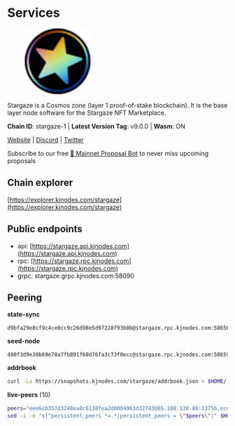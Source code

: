 # Services

<figure><img src="https://raw.githubusercontent.com/kj89/cosmos-images/main/logos/stargaze.png" width="150" alt=""><figcaption></figcaption></figure>

Stargaze is a Cosmos zone (layer 1 proof-of-stake blockchain).  It is the base layer node software for the Stargaze NFT Marketplace.

**Chain ID**: stargaze-1 | **Latest Version Tag**: v9.0.0 | **Wasm**: ON

[Website](https://www.stargaze.zone) | [Discord](https://discord.gg/stargaze) | [Twitter](https://twitter.com/stargazezone)



Subscribe to our free [🤖 Mainnet Proposal Bot](https://t.me/kjnodes_proposal_bot) to never miss upcoming proposals


## Chain explorer
[https://explorer.kjnodes.com/stargaze](https://explorer.kjnodes.com/stargaze)

## Public endpoints

* api: [https://stargaze.api.kjnodes.com](https://stargaze.api.kjnodes.com)
* rpc: [https://stargaze.rpc.kjnodes.com](https://stargaze.rpc.kjnodes.com)
* grpc: stargaze.grpc.kjnodes.com:58090

## Peering

**state-sync**

```text
d9bfa29e0cf9c4ce0cc9c26d98e5d97228f93b0b@stargaze.rpc.kjnodes.com:58656
```

**seed-node**

```text
400f3d9e30b69e78a7fb891f60d76fa3c73f0ecc@stargaze.rpc.kjnodes.com:58659
```

**addrbook**
```bash
curl -Ls https://snapshots.kjnodes.com/stargaze/addrbook.json > $HOME/.starsd/config/addrbook.json
```

**live-peers** (10)
```bash
peers="eee6cb357d3248ea8c6138fea2d8004963d32743@65.108.138.80:13756,ecd1947cddb25e84d800b4e9967dc98a3f05a38a@95.216.191.134:26656,6f8eddb672e93eb3362a7cb1c843a4e26af71ebc@149.202.72.186:26629,e1b058e5cfa2b836ddaa496b10911da62dcf182e@23.88.21.235:26656,0edce41e754e9bb9a228d4d2b0878713f6bd6de9@65.108.99.169:26656,0a935dd56157e719e704bc46633faf6ef0d52f11@51.159.109.243:21103,d3393f1ddc2b2f1ad4e91d86b429576ab1ed241f@195.154.99.18:28454,54d4bf577c2dce3a8137d8fe7820b46d199344e5@135.181.76.35:26656,d9307d7d7e219461ab9c333104780181b6933e74@89.58.50.116:26656,d9bfa29e0cf9c4ce0cc9c26d98e5d97228f93b0b@65.109.88.38:58656"
sed -i -e "s|^persistent_peers *=.*|persistent_peers = \"$peers\"|" $HOME/.starsd/config/config.toml
```
